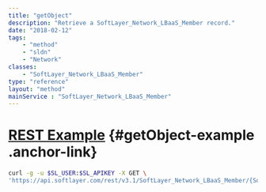 ```yaml
---
title: "getObject"
description: "Retrieve a SoftLayer_Network_LBaaS_Member record."
date: "2018-02-12"
tags:
    - "method"
    - "sldn"
    - "Network"
classes:
    - "SoftLayer_Network_LBaaS_Member"
type: "reference"
layout: "method"
mainService : "SoftLayer_Network_LBaaS_Member"
---
```


# [REST Example](#getObject-example) <a href="/article/rest/"><i class="fas fa-question"></i></a> {#getObject-example .anchor-link} 
```bash
curl -g -u $SL_USER:$SL_APIKEY -X GET \
'https://api.softlayer.com/rest/v3.1/SoftLayer_Network_LBaaS_Member/{SoftLayer_Network_LBaaS_MemberID}/getObject'
```
